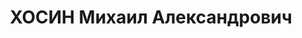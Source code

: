 ---
title: ХОСИН Михаил Александрович
description: "Род. в 1907, г. Ленинград, русский, б/п. Проживал: Карельская АССР,\
  \ Петрозаводск. Зав.сельхозотделом, Обком Вкп(б) \n  Арестован 17.08.1937. Обв.\
  \ по ст. 58-2-7-11. Приговор: НКВД СССР, 14.05.1939 – 8 лет, направлен в Норильлаг,\
  \ освоб. 7.06.46. \n  Реабилитирован военным трибуналом СВО 19.11.1955"
---